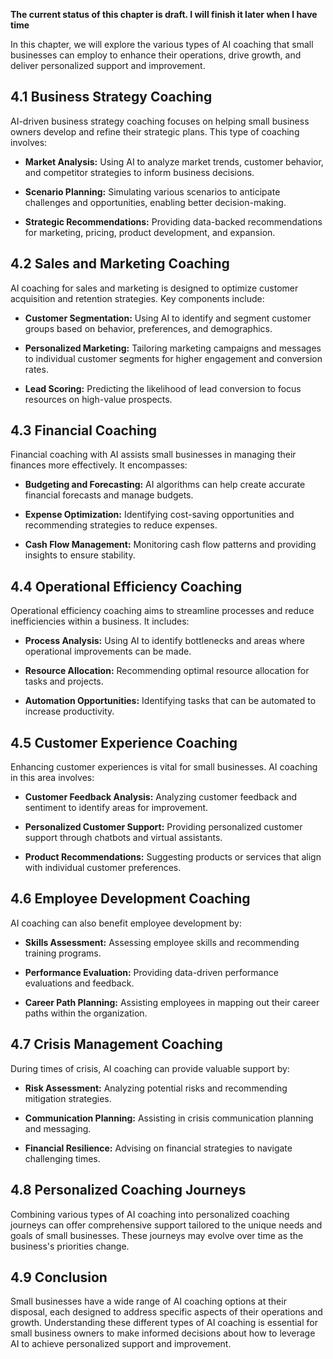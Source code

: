 **The current status of this chapter is draft. I will finish it later when I have time**

In this chapter, we will explore the various types of AI coaching that small businesses can employ to enhance their operations, drive growth, and deliver personalized support and improvement.

4.1 Business Strategy Coaching
------------------------------

AI-driven business strategy coaching focuses on helping small business owners develop and refine their strategic plans. This type of coaching involves:

* **Market Analysis:** Using AI to analyze market trends, customer behavior, and competitor strategies to inform business decisions.

* **Scenario Planning:** Simulating various scenarios to anticipate challenges and opportunities, enabling better decision-making.

* **Strategic Recommendations:** Providing data-backed recommendations for marketing, pricing, product development, and expansion.

4.2 Sales and Marketing Coaching
--------------------------------

AI coaching for sales and marketing is designed to optimize customer acquisition and retention strategies. Key components include:

* **Customer Segmentation:** Using AI to identify and segment customer groups based on behavior, preferences, and demographics.

* **Personalized Marketing:** Tailoring marketing campaigns and messages to individual customer segments for higher engagement and conversion rates.

* **Lead Scoring:** Predicting the likelihood of lead conversion to focus resources on high-value prospects.

4.3 Financial Coaching
----------------------

Financial coaching with AI assists small businesses in managing their finances more effectively. It encompasses:

* **Budgeting and Forecasting:** AI algorithms can help create accurate financial forecasts and manage budgets.

* **Expense Optimization:** Identifying cost-saving opportunities and recommending strategies to reduce expenses.

* **Cash Flow Management:** Monitoring cash flow patterns and providing insights to ensure stability.

4.4 Operational Efficiency Coaching
-----------------------------------

Operational efficiency coaching aims to streamline processes and reduce inefficiencies within a business. It includes:

* **Process Analysis:** Using AI to identify bottlenecks and areas where operational improvements can be made.

* **Resource Allocation:** Recommending optimal resource allocation for tasks and projects.

* **Automation Opportunities:** Identifying tasks that can be automated to increase productivity.

4.5 Customer Experience Coaching
--------------------------------

Enhancing customer experiences is vital for small businesses. AI coaching in this area involves:

* **Customer Feedback Analysis:** Analyzing customer feedback and sentiment to identify areas for improvement.

* **Personalized Customer Support:** Providing personalized customer support through chatbots and virtual assistants.

* **Product Recommendations:** Suggesting products or services that align with individual customer preferences.

4.6 Employee Development Coaching
---------------------------------

AI coaching can also benefit employee development by:

* **Skills Assessment:** Assessing employee skills and recommending training programs.

* **Performance Evaluation:** Providing data-driven performance evaluations and feedback.

* **Career Path Planning:** Assisting employees in mapping out their career paths within the organization.

4.7 Crisis Management Coaching
------------------------------

During times of crisis, AI coaching can provide valuable support by:

* **Risk Assessment:** Analyzing potential risks and recommending mitigation strategies.

* **Communication Planning:** Assisting in crisis communication planning and messaging.

* **Financial Resilience:** Advising on financial strategies to navigate challenging times.

4.8 Personalized Coaching Journeys
----------------------------------

Combining various types of AI coaching into personalized coaching journeys can offer comprehensive support tailored to the unique needs and goals of small businesses. These journeys may evolve over time as the business's priorities change.

4.9 Conclusion
--------------

Small businesses have a wide range of AI coaching options at their disposal, each designed to address specific aspects of their operations and growth. Understanding these different types of AI coaching is essential for small business owners to make informed decisions about how to leverage AI to achieve personalized support and improvement.
